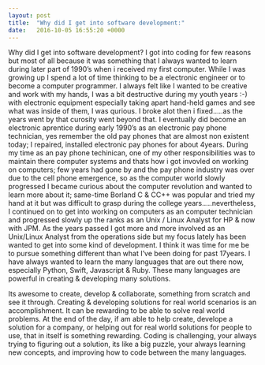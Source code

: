 ```yaml
---
layout: post
title:  "Why did I get into software development:"
date:   2016-10-05 16:55:20 +0000
---
```



Why did I get into software development? I got into coding for few reasons but most of all because it was something that I always wanted to learn during later part of 1990’s when i received my first computer. While I was growing up I spend a lot of time thinking to be a electronic engineer or to become a computer programmer. I always felt like I wanted to be creative and work with my hands, I was a bit destructive during my youth years :-) with electronic equipment especially taking apart hand-held games and see what was inside of them, I was qurious. I broke alot then i fixed.....as the years went by that curosity went beyond that.  I eventually did become an electronic aprentice during early 1990’s as an electronic pay phone  technician, yes remember the old pay phones that are almost non existent today;  I repaired, installed electronic pay phones for about 4years.  During my time as an pay phone techinican, one of my other responsibilities was to maintain there computer systems and thats how i got invovled on working on computers; few years had gone by and the pay phone industry was over due to the cell phone emergence, so as the computer world slowly progressed I became curious about the computer revolution and wanted to learn more about it; same-time Borland C & CC++ was popular and tried my hand at it but was difficult to grasp during the college years.....nevertheless, I continued on to get into working on computers as an computer technician and progressed slowly up the ranks as an Unix / Linux Analyst for HP & now with JPM.  As the years passed I got more and more involved as an Unix/Linux Analyst from the operations side but my focus lately has been wanted to get into some kind of development.  I think it was time for me be to pursue something different than what I’ve been doing for past 17years.  I have always wanted to learn the many languages that are out there now, especially Python, Swift, Javascript & Ruby.  These many languages are powerful in creating & developing many solutions.

Its awesome to create, develop & collaborate, something from scratch and see it through.  Creating & developing solutions for real world scenarios is an accomplishment. It can be rewarding to be able to solve real world problems.  At the end of the day, if am able to help create, develope a solution for a company, or helping out for real world solutions for people to use, that in itself is something rewarding.  Coding is challenging, your always trying to figuring out a solution, its like a big puzzle, your always learning new concepts, and improving how to code between the many languages.
